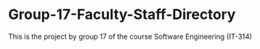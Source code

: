 # Group-17-Faculty-Staff-Directory
This is the project by group 17 of the course Software Engineering (IT-314) 

